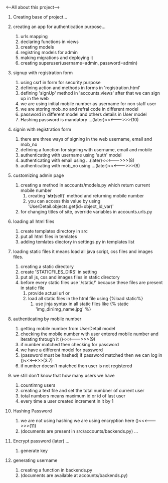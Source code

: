 <--All about this project-->

1. Creating base of project...

2. creating an app for authentication purpose...
    1. urls mapping
    2. declaring functions in views
    3. creating models
    4. registring models for admin
    5. making migrations and deploying it
    6. creating superuser(username=admin, password=admin)

3. signup with registration form
    1. using csrf in form for security purpose
    2. defining action and methods in forms in 'registration.html'
    3. defining 'signUp' method in 'accounts.views' after that we can sign up in the web
    4. we are using initial mobile number as username for non staff user
    5. we are storing mob_no and refral code in different model
    6. password in different model and others details in User model
    7. Hashing password is mandatory ...(later)<<<--->>>(10)

4. signin with registration form
    1. there are three ways of signing in the web username, email and mob_no
    2. defining a function for signing with username, email and mobile
    3. authenticating with username using 'auth' model
    4. authenticating with email using ...(later)<<<--->>>(8)
    5. authenticating with mob_no using ...(later)<<<--->>>(8)

5. customizing admin page
    1. creating a method in accounts/models.py which return current mobile number
        1. creating '__str__(self)' method and returning mobile number
        2. you can access this value by using 'UserDetail.objects.get(id=object_id_var)'
    2. for changing titles of site, override variables in accounts.urls.py

6. loading all html files
    1. create templates directory in src
    2. put all html files in temlates
    3. adding temlates diectory in settings.py in templates list

7. loading static files it means load all java script, css files and images files.
    1. creating a static directory
    2. create 'STATICFILES_DIRS' in setting
    3. put all js, css and images files in static directory
    4. before every static files use '/static/' because these files are present in static file
        1. provide actual url or
        2. load all static files in the html file using {%load static%}
            1. use jinja syntax in all static files like {% static 'img_dir/img_name.jpg' %}
    
8. authenticating by mobile number
    1. getting mobile number from UserDetail model
    2. checking the mobile number with user entered mobile number and iterating through it ()<<<--->>>(9)
    3. if number matched then checking for password 
    4. we have a different model for password 
    5. (password must be hashed) if password matched then we can log in ()<<<-->>>(3.7)
    6. if number doesn't matched then user is not registered

9. we still don't know that how many users we have 
    1. countimng users
    2. creating a text file and set the total numbner of current user 
    3. total numbers means maximum id or id of last user
    4. every time a user created increment in it by 1

10. Hashing Password
    1. we are not using hashing we are using encryption here ()<<<--->>>(11)
    2. (documents are present in src/accounts/backends.py) ...

11. Encrypt password (later) ...
    1. generate key
    
12. generating username
    1. creating a function in backends.py
    2. (documents are available at accounts/backends.py)


